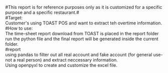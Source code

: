 #This report is for reference purposes only as it is customized for a specific purpose and a specific restaurant.#<br>
#Target:<br>
Customer's using TOAST POS and want to extract teh overtime information.<br>
#How to use:<br>
The time-sheet report download from TOAST is placed in the report folder run the python file and the final report will be generated inside the current folder.<br>
#report<br>
using pandas to filter out all real account and fake account (for general use- not a real person) and extract neccessary information.<br>
Using openpyxl to create and customize the excel file.<br>